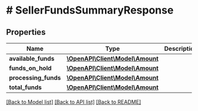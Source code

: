 # # SellerFundsSummaryResponse

## Properties

Name | Type | Description | Notes
------------ | ------------- | ------------- | -------------
**available_funds** | [**\OpenAPI\Client\Model\Amount**](Amount.md) |  | [optional]
**funds_on_hold** | [**\OpenAPI\Client\Model\Amount**](Amount.md) |  | [optional]
**processing_funds** | [**\OpenAPI\Client\Model\Amount**](Amount.md) |  | [optional]
**total_funds** | [**\OpenAPI\Client\Model\Amount**](Amount.md) |  | [optional]

[[Back to Model list]](../../README.md#models) [[Back to API list]](../../README.md#endpoints) [[Back to README]](../../README.md)
